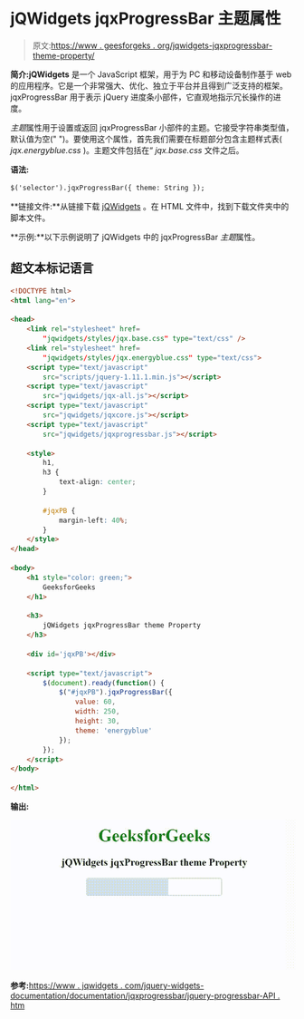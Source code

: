 # jQWidgets jqxProgressBar 主题属性

> 原文:[https://www . geesforgeks . org/jqwidgets-jqxprogressbar-theme-property/](https://www.geeksforgeeks.org/jqwidgets-jqxprogressbar-theme-property/)

**简介:jQWidgets** 是一个 JavaScript 框架，用于为 PC 和移动设备制作基于 web 的应用程序。它是一个非常强大、优化、独立于平台并且得到广泛支持的框架。jqxProgressBar 用于表示 jQuery 进度条小部件，它直观地指示冗长操作的进度。

*主题*属性用于设置或返回 jqxProgressBar 小部件的主题。它接受字符串类型值，默认值为空(" ")。要使用这个属性，首先我们需要在标题部分包含主题样式表( *jqx.energyblue.css* )。主题文件包括在“ *jqx.base.css* 文件之后。

**语法:**

```html
$('selector').jqxProgressBar({ theme: String });
```

**链接文件:**从链接下载 [jQWidgets](https://www.jqwidgets.com/download/) 。在 HTML 文件中，找到下载文件夹中的脚本文件。

> <link rel="”stylesheet”" href="”jqwidgets/styles/jqx.base.css”" type="”text/css”">
> 
> <link rel="”stylesheet”" href="”jqwidgets/styles/jqx.energyblue.css”" type="”text/css”">

**示例:**以下示例说明了 jQWidgets 中的 jqxProgressBar *主题*属性。

## 超文本标记语言

```html
<!DOCTYPE html>
<html lang="en">

<head>
    <link rel="stylesheet" href=
        "jqwidgets/styles/jqx.base.css" type="text/css" />
    <link rel="stylesheet" href=
        "jqwidgets/styles/jqx.energyblue.css" type="text/css">
    <script type="text/javascript" 
        src="scripts/jquery-1.11.1.min.js"></script>
    <script type="text/javascript" 
        src="jqwidgets/jqx-all.js"></script>
    <script type="text/javascript" 
        src="jqwidgets/jqxcore.js"></script>
    <script type="text/javascript" 
        src="jqwidgets/jqxprogressbar.js"></script>

    <style>
        h1,
        h3 {
            text-align: center;
        }

        #jqxPB {
            margin-left: 40%;
        }
    </style>
</head>

<body>
    <h1 style="color: green;">
        GeeksforGeeks
    </h1>

    <h3>
        jQWidgets jqxProgressBar theme Property
    </h3>

    <div id='jqxPB'></div>

    <script type="text/javascript">
        $(document).ready(function() {
            $("#jqxPB").jqxProgressBar({
                value: 60,
                width: 250,
                height: 30,
                theme: 'energyblue'
            });
        });
    </script>
</body>

</html>
```

**输出:**

![](img/e36c37e2531b561e264ab77645c59394.png)

**参考:**[https://www . jqwidgets . com/jquery-widgets-documentation/documentation/jqxprogressbar/jquery-progressbar-API . htm](https://www.jqwidgets.com/jquery-widgets-documentation/documentation/jqxprogressbar/jquery-progressbar-api.htm)